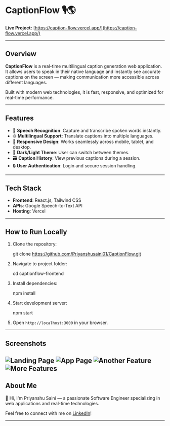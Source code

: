 # CaptionFlow 🎙️🌎

**Live Project:** [https://caption-flow.vercel.app/](https://caption-flow.vercel.app/)

---

## Overview

**CaptionFlow** is a real-time multilingual caption generation web application.  
It allows users to speak in their native language and instantly see accurate captions on the screen — making communication more accessible across different languages.

Built with modern web technologies, it is fast, responsive, and optimized for real-time performance.

---

## Features

- 🎤 **Speech Recognition**: Capture and transcribe spoken words instantly.
- 🌐 **Multilingual Support**: Translate captions into multiple languages.
- 📱 **Responsive Design**: Works seamlessly across mobile, tablet, and desktop.
- 🎨 **Dark/Light Theme**: User can switch between themes.
- 🗃️ **Caption History**: View previous captions during a session.
- 🔒 **User Authentication**: Login and secure session handling.

---

## Tech Stack

- **Frontend**: React.js, Tailwind CSS
- **APIs**: Google Speech-to-Text API
- **Hosting**: Vercel

---

## How to Run Locally

1. Clone the repository:
    
    git clone https://github.com/Priyanshusaini01/CaptionFlow.git
     
2. Navigate to project folder:
    
    cd captionflow-frontend
     
3. Install dependencies:
    
    npm install
     
4. Start development server:
     
    npm start
     
5. Open `http://localhost:3000` in your browser.

---

## Screenshots

 

![Landing Page](image.png)
![App Page](image-1.png)
![Another Feature](image-2.png)
![More Features](image-3.png)
---

## About Me

👋 Hi, I'm Priyanshu Saini — a passionate Software Engineer specializing in web applications and real-time technologies.

Feel free to connect with me on [LinkedIn](https://www.linkedin.com/in/priyanshu-saini-2a8951230/)!


---

